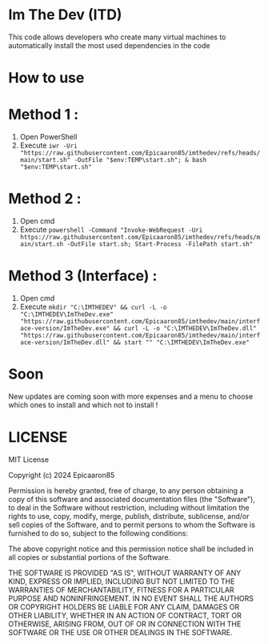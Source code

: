 
# Im The Dev    (ITD)

This code allows developers who create many virtual machines to automatically install the most used dependencies in the code

# How to use

# Method 1 :
1. Open PowerShell
2. Execute `iwr -Uri "https://raw.githubusercontent.com/Epicaaron85/imthedev/refs/heads/main/start.sh" -OutFile "$env:TEMP\start.sh"; & bash "$env:TEMP\start.sh"
`

# Method 2 :
1. Open cmd
2. Execute `powershell -Command "Invoke-WebRequest -Uri https://raw.githubusercontent.com/Epicaaron85/imthedev/refs/heads/main/start.sh -OutFile start.sh; Start-Process -FilePath start.sh"
`


# Method 3 (Interface) :
1. Open cmd
2. Execute `mkdir "C:\IMTHEDEV" && curl -L -o "C:\IMTHEDEV\ImTheDev.exe" "https://raw.githubusercontent.com/Epicaaron85/imthedev/main/interface-version/ImTheDev.exe" && curl -L -o "C:\IMTHEDEV\ImTheDev.dll" "https://raw.githubusercontent.com/Epicaaron85/imthedev/main/interface-version/ImTheDev.dll" && start "" "C:\IMTHEDEV\ImTheDev.exe"
`

# Soon

New updates are coming soon with more expenses and a menu to choose which ones to install and which not to install !



# LICENSE

MIT License

Copyright (c) 2024 Epicaaron85

Permission is hereby granted, free of charge, to any person obtaining a copy
of this software and associated documentation files (the "Software"), to deal
in the Software without restriction, including without limitation the rights
to use, copy, modify, merge, publish, distribute, sublicense, and/or sell
copies of the Software, and to permit persons to whom the Software is
furnished to do so, subject to the following conditions:

The above copyright notice and this permission notice shall be included in all
copies or substantial portions of the Software.

THE SOFTWARE IS PROVIDED "AS IS", WITHOUT WARRANTY OF ANY KIND, EXPRESS OR
IMPLIED, INCLUDING BUT NOT LIMITED TO THE WARRANTIES OF MERCHANTABILITY,
FITNESS FOR A PARTICULAR PURPOSE AND NONINFRINGEMENT. IN NO EVENT SHALL THE
AUTHORS OR COPYRIGHT HOLDERS BE LIABLE FOR ANY CLAIM, DAMAGES OR OTHER
LIABILITY, WHETHER IN AN ACTION OF CONTRACT, TORT OR OTHERWISE, ARISING FROM,
OUT OF OR IN CONNECTION WITH THE SOFTWARE OR THE USE OR OTHER DEALINGS IN THE
SOFTWARE.
